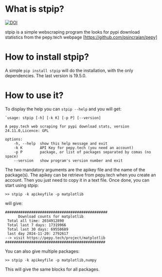 What is stpip?
==============

[![DOI](https://zenodo.org/badge/176632808.svg)](https://zenodo.org/badge/latestdoi/176632808)

stpip is a simple webscraping program the looks for pypi download statistics from the pepy.tech webpage [https://github.com/psincraian/pepy]


How to install stpip?
=====================

A simple `pip install stpip` will do the installation, with the only dependencies. The last version is 19.5.0.


How to use it?
==============

To display the help you can `stpip --help` and you will get:

    `usage: stpip [-h] [-k K] [-p P] [--version]

    A pepy.tech web scraping for pypi download stats, version 24.11.0,Licence: GPL

    options:
        -h, --help  show this help message and exit
        -k K        API Key for pepy.tech (you need an account)
        -p P        package, or list of packages separated by comas (no space)
        --version   show program's version number and exit


The two mandatory arguments are the apikey file and the name of the package(s). The apikey can be retrieve from pepy.tech when you create an account. Then you just need to copy it in a text file. Once done, you can start using stpip: 

	>> stpip -k apikeyfile -p matplotlib

will give:

    ###############################################
          Download counts for matplotlib
     Total all time: 2034912890
     Total last 7 days: 17319966
     Total last 30 days: 69550689
     last day 2024-11-20: 2792617
    --> visit https://pepy.tech/project/matplotlib
    ##############################################

You can also give multiple packages:

	>> stpip -k apikeyfile -p matplotlib,numpy 

This will give the same blocks for all packages.
